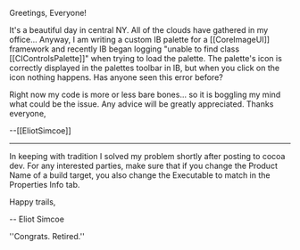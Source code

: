 Greetings, Everyone!

It's a beautiful day in central NY. All of the clouds have gathered in my office...
Anyway, I am writing a custom IB palette for a [[CoreImageUI]] framework and recently IB began logging "unable to find class [[CIControlsPalette]]" when trying to load the palette. The palette's icon is correctly displayed in the palettes toolbar in IB, but when you click on the icon nothing happens. Has anyone seen this error before?

Right now my code is more or less bare bones... so it is boggling my mind what could be the issue.
Any advice will be greatly appreciated.
Thanks everyone,

--[[EliotSimcoe]]

----

In keeping with tradition I solved my problem shortly after posting to cocoa dev. For any interested parties, make sure that if you change the Product Name of a build target, you also change the Executable to match in the Properties Info tab.

Happy trails,

-- Eliot Simcoe

''Congrats. Retired.''